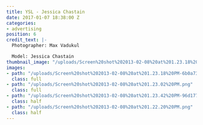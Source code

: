 ```yaml
---
title: YSL - Jessica Chastain
date: 2017-01-07 18:38:00 Z
categories:
- advertising
position: 6
credit_text: |-
  Photographer: Max Vadukul

  Model: Jessica Chastain
thumbnail_image: "/uploads/Screen%20shot%202013-02-08%20at%201.23.18%20PM.png"
images:
- path: "/uploads/Screen%20shot%202013-02-08%20at%201.23.18%20PM-6b0a73.png"
  class: full
- path: "/uploads/Screen%20shot%202013-02-08%20at%201.23.02%20PM.png"
  class: full
- path: "/uploads/Screen%20shot%202013-02-08%20at%201.23.42%20PM-96d177.png"
  class: half
- path: "/uploads/Screen%20shot%202013-02-08%20at%201.22.20%20PM.png"
  class: half
---
```


